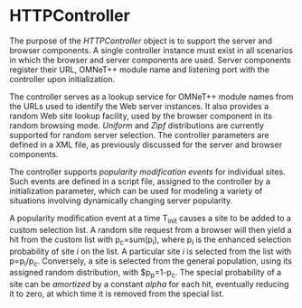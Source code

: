 # HTTPController #

The purpose of the _HTTPController_ object is to support the server and browser components. A single controller instance must exist in all scenarios in which the browser and server components are used. Server components register their URL, OMNeT++ module name and listening port with the controller upon initialization.

The controller serves as a lookup service for OMNeT++ module names from the URLs used to identify the Web server instances. It also provides a random Web site lookup facility, used by the browser component in its random browsing mode. _Uniform_ and _Zipf_ distributions are currently supported for random server selection. The controller parameters are defined in a XML file, as previously discussed for the server and browser components.

The controller supports _popularity modification events_ for individual sites. Such events are defined in a script file, assigned to the controller by a initialization parameter, which can be used for modeling a variety of situations involving dynamically changing server popularity.

A popularity modification event at a time T<sub>init</sub> causes a site to be added to a custom selection list. A random site request from a browser will then yield a hit from the custom list with p<sub>c</sub>=sum(p<sub>i</sub>), where p<sub>i</sub> is the enhanced selection probability of site _i_ on the list. A particular site _i_ is selected from the list with p=p<sub>i</sub>/p<sub>c</sub>. Conversely, a site is selected from the general population, using its assigned random distribution, with $p<sub>p</sub>=1-p<sub>c</sub>. The special probability of a site can be _amortized_ by a constant _alpha_ for each hit, eventually reducing it to zero, at which time it is removed from the special list.